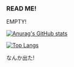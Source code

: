 ### READ ME!
EMPTY!
<!--
**Suzukeh/suzukeh** is a ✨ _special_ ✨ repository because its `README.md` (this file) appears on your GitHub profile.

Here are some ideas to get you started:

- 🔭 I’m currently working on ...
- 🌱 I’m currently learning ...
- 👯 I’m looking to collaborate on ...
- 🤔 I’m looking for help with ...
- 💬 Ask me about ...
- 📫 How to reach me: ...
- 😄 Pronouns: ...
- ⚡ Fun fact: ...
-->


[![Anurag's GitHub stats](https://github-readme-stats.vercel.app/api?username=suzukeh)](https://github.com/anuraghazra/github-readme-stats)

[![Top Langs](https://github-readme-stats.vercel.app/api/top-langs/?username=suzukeh&layout=compact)](https://github.com/anuraghazra/github-readme-stats)

なんか出た!
